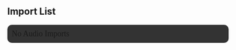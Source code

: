 ## Import List
<div style="margin-top:0;background:#333;padding:10px;border-radius:10px" id="audioClipsContainer"><a style="font-size:18px;font-family:Poppins" id="audioImports">No Audio Imports</a><div id="audioClips"></div></div><script src="/assets/js/plyr.js"></script><script src="/assets/js/imports.js"></script><style>a.dreamsdb.username {line-height:44px;font-size:24px}img.dreamsdb.imp {transform: scale(1.7) rotate(-5deg);height:44px;width:44px;}.dreamsdb.impusername-container {height:44px}a.dreamsdb.section {margin-bottom:8px;margin-top:0}.dreamsdb.sectioninfo {width:calc(50% - 20px);margin:0}p.dreamsdb.infotitle {position:relative;line-height:20px;font-size:20px;background:transparent;font-weight:700;display:inline}p.dreamsdb.infotitle.infodesc {display:block;font-size:14px;line-height:14px;font-weight:400}p.dreamsdb.infostats {position:relative;background:transparent;font-weight:200;display:inline}:root{--plyr-color-main:#444;--plyr-audio-controls-background:#333;--plyr-audio-progress-buffered-background:white;--plyr-audio-range-track-background:#0005;--plyr-audio-control-color:#ccc;--plyr-range-fill-background:#8c8cb0;--plyr-menu-background:#333;--plyr-menu-color:#ccc;--plyr-menu-arrow-color:#ddd;--plyr-menu-back-border-shadow-color:#444;--plyr-menu-back-border-color:#444;--plyr-font-family:'Poppins';--plyr-control-spacing:8px;--plyr-audio-control-background-hover:#222;}.plyr__menu__container.plyr__control--back:before{box-shadow:0 1px 0 var(--plyr-menu-back-border-shadow-color,#fff)}.plyr.plyr--audio{border-radius:10px;margin-top:5px;}</style><link rel="stylesheet" href="https://cdn.plyr.io/3.7.2/plyr.css" />
